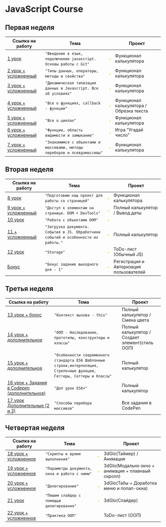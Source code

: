 # JavaScript Course

## Первая неделя 

Ссылка на работу | Тема | | Проект
--- | --- | --- | ---
[1 урок](https://github.com/sergeevsite/JavaScript_13/tree/lesson01) | `"Введение в язык, подключение javascript. Основы работы с Git"` | ![](https://github.com/sergeevsite/JavaScript_13/blob/master/checkicon.png) | Функционал калькулятора
[2 урок + усложненный](https://github.com/sergeevsite/JavaScript_13/tree/lesson02) | `"Типы данных, операторы, методы и свойства"` | ![](https://github.com/sergeevsite/JavaScript_13/blob/master/checkicon.png) | Функционал калькулятора
[3 урок + усложненный](https://github.com/sergeevsite/JavaScript_13/tree/lesson03) | `"Динамическая типизация данных в Javascript. Все об условиях"` | ![](https://github.com/sergeevsite/JavaScript_13/blob/master/checkicon.png) | Функционал калькулятора
[4 урок + усложненный](https://github.com/sergeevsite/JavaScript_13/tree/lesson04) | `"Все о функциях, callback - функции"` | ![](https://github.com/sergeevsite/JavaScript_13/blob/master/checkicon.png) | Функционал калькулятора / Обрезка текста
[5 урок + усложненный](https://github.com/sergeevsite/JavaScript_13/tree/lesson05) | `"Все о циклах"` | ![](https://github.com/sergeevsite/JavaScript_13/blob/master/checkicon.png) | Функционал калькулятора
[6 урок + усложненный](https://github.com/sergeevsite/JavaScript_13/tree/lesson06) | `"Функции, область видимости и замыкание"` | ![](https://github.com/sergeevsite/JavaScript_13/blob/master/checkicon.png) | Игра "Угадай число"
[7 урок + усложненный](https://github.com/sergeevsite/JavaScript_13/tree/lesson07) | `"Знакомимся с объектами и массивами, методы переборов и псевдомассивы"` | ![](https://github.com/sergeevsite/JavaScript_13/blob/master/checkicon.png) | Функционал калькулятора

## Вторая неделя 

Ссылка на работу | Тема | | Проект
--- | --- | --- | ---
[8 урок](https://github.com/sergeevsite/JavaScript_13/tree/lesson08) | `"Подготовим наш проект для работы со страницей"` | ![](https://github.com/sergeevsite/JavaScript_13/blob/master/checkicon.png) | Функционал калькулятора
[9 урок + усложненный](https://github.com/sergeevsite/JavaScript_13/tree/lesson09) | `"Доступ к элементам на странице. DOM + DevTools"` | ![](https://github.com/sergeevsite/JavaScript_13/blob/master/checkicon.png) | Полный калькулятор / Вывод даты
[10 урок](https://github.com/sergeevsite/JavaScript_13/tree/lesson10) | `"Работа с объектами DOM"` | ![](https://github.com/sergeevsite/JavaScript_13/blob/master/checkicon.png) 
[11 + усложненный](https://github.com/sergeevsite/JavaScript_13/tree/lesson11) | `"Загрузка документа. События в JS. Обработчики событий и особенности их работы."` | ![](https://github.com/sergeevsite/JavaScript_13/blob/master/checkicon.png) | Полный калькулятор
[12 урок](https://github.com/sergeevsite/ToDoList/tree/lesson12) | `"Storage"` | ![](https://github.com/sergeevsite/JavaScript_13/blob/master/checkicon.png) | ToDo-лист (Обычный JS)
[Бонус](https://github.com/sergeevsite/JavaScript_13/tree/bonus1) | `"Бонус задание выходного дня - 1"` | ![](https://github.com/sergeevsite/JavaScript_13/blob/master/checkicon.png) | Регистрация и Авторизация пользователей

## Третья неделя 

Ссылка на работу | Тема | | Проект
--- | --- | --- | ---
[13 урок + бонус](https://github.com/sergeevsite/JavaScript_13/tree/lesson13) | `"Контекст вызова - this"` | ![](https://github.com/sergeevsite/JavaScript_13/blob/master/checkicon.png) | Полный калькулятор / Смена цвета
[14 урок + дополнительное](https://github.com/sergeevsite/JavaScript_13/tree/lesson14) | `"ООП - Наследование, прототипы, конструкторы и классы"` | ![](https://github.com/sergeevsite/JavaScript_13/blob/master/checkicon.png) | Полный калькулятор / Создает элемент(стиль ООП)
[15 урок + дополнительное](https://github.com/sergeevsite/JavaScript_13/tree/lesson15) | `"Особенности современного стандарта ES6 Шаблонные строки,интерполяция, Стрелочные функции, Геттеры, Сеттеры и Классы"` | ![](https://github.com/sergeevsite/JavaScript_13/blob/master/checkicon.png) | Полный калькулятор
[16 урок + Задания в Codepen (дополнительное)](https://github.com/sergeevsite/JavaScript_13/tree/lesson16) | `"Доп урок ES6+"` | ![](https://github.com/sergeevsite/JavaScript_13/blob/master/checkicon.png) | Полный калькулятор
[17 урок Дополнительные (2 и 3)](https://github.com/sergeevsite/JavaScript_13/tree/lesson17) | `"Способы перебора массивов"` | ![](https://github.com/sergeevsite/JavaScript_13/blob/master/checkicon.png) | Все задания в CodePen

## Четвертая неделя 

Ссылка на работу | Тема | | Проект
--- | --- | --- | ---
[18 урок + усложненное](https://github.com/sergeevsite/JavaScript_13/tree/lesson18) | `"Скрипты и время выполнения"` | ![](https://github.com/sergeevsite/JavaScript_13/blob/master/checkicon.png) | 3dGlo(Таймер) / Анимация
[19 урок + усложненное](https://github.com/sergeevsite/JavaScript_13/tree/lesson19) | `"Параметры документа, окна и работа с ними"` | ![](https://github.com/sergeevsite/JavaScript_13/blob/master/checkicon.png) | 3dGlo(Модально окно + анимация + плавнаый скролл)
[20 урок + усложненное](https://github.com/sergeevsite/JavaScript_13/tree/lesson20) | `"Делегирование"` | ![](https://github.com/sergeevsite/JavaScript_13/blob/master/checkicon.png) | 3dGlo(Табы + Доработка меню и попап-окна)
[21 урок](https://github.com/sergeevsite/JavaScript_13/tree/lesson21) | `"Пишем слайдер с помощью делегирования"` | ![](https://github.com/sergeevsite/JavaScript_13/blob/master/checkicon.png) | 3dGlo(Слайдер)
[22 урок + усложненное](https://github.com/sergeevsite/ToDoList/tree/lesson22) | `"Практика ООП"` | | ToDo-лист (ООП)